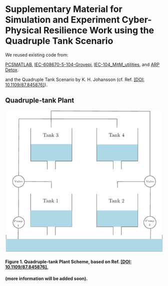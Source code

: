 Supplementary Material for Simulation and Experiment Cyber-Physical
Resilience Work using the Quadruple Tank Scenario
===

We reused existing code from:

<a href="https://github.com/karrocon/pcsmatlab">PCSMATLAB</a>,
<a
href="https://github.com/dry3ss/IEC-608670-5-104-Grovepi">IEC-608670-5-104-Grovepi</a>,
<a href="https://github.com/dry3ss/IEC-104_MitM_utilities">IEC-104_MitM_utilities</a>,
and <a href="https://github.com/dry3ss/ARP_detox">ARP Detox</a>.

and the Quadruple Tank Scenario by K. H. Johansson (cf. Ref. <a href="https://doi.org/10.1109/87.845876">[DOI: 10.1109/87.845876]</a>).

## Quadruple-tank Plant

![figure1-scheme](https://github.com/jgalfaro/mirrored-quadruple-tank/blob/master/Figures/fourtanks.png)
#### Figure 1. Quadruple-tank Plant Scheme, based on Ref. <a href="https://doi.org/10.1109/87.845876">[DOI: 10.1109/87.845876].</a>

#### (more information will be added soon).
